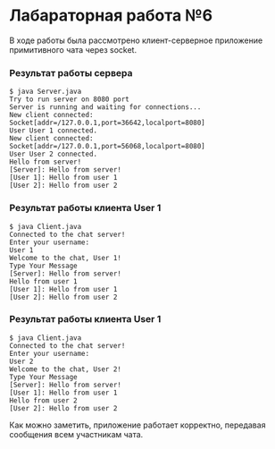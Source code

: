 # Лабараторная работа №6

В ходе работы была рассмотрено клиент-серверное приложение примитивного чата через socket.

### Результат работы сервера
```
$ java Server.java
Try to run server on 8080 port
Server is running and waiting for connections...
New client connected: Socket[addr=/127.0.0.1,port=36642,localport=8080]
User User 1 connected.
New client connected: Socket[addr=/127.0.0.1,port=56068,localport=8080]
User User 2 connected.
Hello from server!
[Server]: Hello from server!
[User 1]: Hello from user 1
[User 2]: Hello from user 2
```

### Результат работы клиента User 1
```
$ java Client.java
Connected to the chat server!
Enter your username:
User 1
Welcome to the chat, User 1!
Type Your Message
[Server]: Hello from server!
Hello from user 1
[User 1]: Hello from user 1
[User 2]: Hello from user 2
```

### Результат работы клиента User 1
```
$ java Client.java
Connected to the chat server!
Enter your username:
User 2
Welcome to the chat, User 2!
Type Your Message
[Server]: Hello from server!
[User 1]: Hello from user 1
Hello from user 2
[User 2]: Hello from user 2
```

Как можно заметить, приложение работает корректно, передавая сообщения всем участникам чата.
